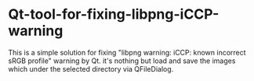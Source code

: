 # Qt-tool-for-fixing-libpng-iCCP-warning

This is a simple solution for fixing "libpng warning: iCCP: known incorrect sRGB profile" warning by Qt. it's nothing but load and save the images which under the selected directory via QFileDialog.
